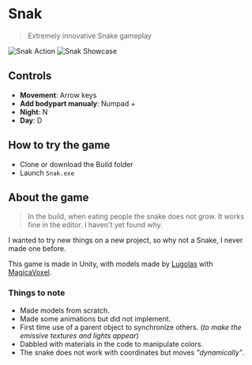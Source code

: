 # Snak

> Extremely innovative Snake gameplay

![Snak Action](SnakAction.png)
![Snak Showcase](SnakShowcase.png)

## Controls

- **Movement**: Arrow keys
- **Add bodypart manualy**: Numpad +
- **Night**: N
- **Day**: D

## How to try the game

- Clone or download the Build folder
- Launch `Snak.exe`

## About the game

> In the build, when eating people the snake does not grow. It works fine in the editor. I haven't yet found why.

I wanted to try new things on a new project, so why not a Snake, I never made one before.

This game is made in Unity, with models made by [Lugolas](https://github.com/Lugolas "Lugolas Github profile page") with [MagicaVoxel](https://ephtracy.github.io/ "MagicaVoxel download page").

### Things to note

- Made models from scratch.
- Made some animations but did not implement.
- First time use of a parent object to synchronize others. (_to make the emissive textures and lights appear_)
- Dabbled with materials in the code to manipulate colors.
- The snake does not work with coordinates but moves _"dynamically"_.
